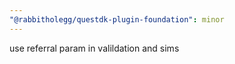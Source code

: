 ```yaml
---
"@rabbitholegg/questdk-plugin-foundation": minor
---
```


use referral param in valildation and sims
